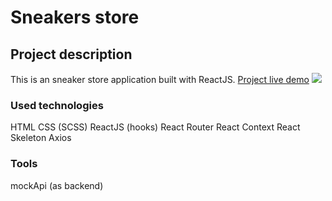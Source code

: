 # Sneakers store

## Project description
This is an sneaker store application built with ReactJS.
[Project live demo](https://rpavlenko.github.io/sneakers-store/)
![](https://rpavlenko.github.io/sneakers-store/img/image.png)

### Used technologies
HTML
CSS (SCSS)
ReactJS (hooks)
React Router
React Context
React Skeleton
Axios

### Tools
mockApi (as backend)

